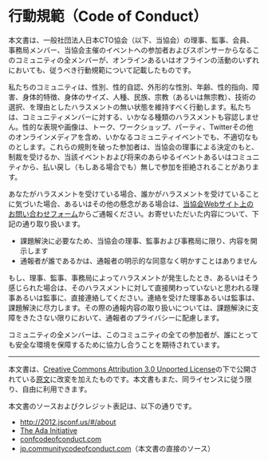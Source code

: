 # 行動規範（Code of Conduct）

本文書は、一般社団法人日本CTO協会（以下、当協会）の理事、監事、会員、事務局メンバー、当協会主催のイベントへの参加者およびスポンサーからなるこのコミュニティの全メンバーが、オンラインあるいはオフラインの活動のいずれにおいても、従うべき行動規範について記載したものです。

私たちのコミュニティは、性別、性的自認、外形的な性別、年齢、性的指向、障害、身体的特徴、身体のサイズ、人種、民族、宗教（あるいは無宗教）、技術の選択、を理由としたハラスメントの無い状態を維持すべく行動します。私たちは、コミュニティメンバーに対する、いかなる種類のハラスメントも容認しません。性的な表現や画像は、トーク、ワークショップ、パーティ、Twitterその他のオンラインメディアを含め、いかなるコミュニティイベントでも、不適切なものとします。これらの規則を破った参加者は、当協会の理事による決定のもと、制裁を受けるか、当該イベントおよび将来のあらゆるイベントあるいはコミュニティから、払い戻し（もしある場合でも）無しで参加を拒絶されることがあります。

あなたがハラスメントを受けている場合、誰かがハラスメントを受けていることに気づいた場合、あるいはその他の懸念がある場合は、[当協会Webサイト上のお問い合わせフォーム](https://cto-a.org/contact/)からご通報ください。お寄せいただいた内容について、下記の通り取り扱います。

* 課題解決に必要なため、当協会の理事、監事および事務局に限り、内容を開示します
* 通報者が誰であるかは、通報者の明示的な同意なく明かすことはありません

もし、理事、監事、事務局によってハラスメントが発生したとき、あるいはそう感じられた場合は、そのハラスメントに対して直接関わっていないと思われる理事あるいは監事に、直接連絡してください。連絡を受けた理事あるいは監事は、課題解決に尽力します。その際の通報内容の取り扱いについては、課題解決に支障をきたさない限りにおいて、通報者のプライバシーに配慮します。

コミュニティの全メンバーは、このコミュニティの全ての参加者が、誰にとっても安全な環境を保障するために協力し合うことを期待されています。

----

本文書は、[Creative Commons Attribution 3.0 Unported License](https://creativecommons.org/licenses/by/3.0/deed.en_US)の下で公開されている[原文](https://jp.communitycodeofconduct.com)に改変を加えたものです。本文書もまた、同ライセンスに従う限り、自由に利用できます。

本文書のソースおよびクレジット表記は、以下の通りです。

* http://2012.jsconf.us/#/about
* [The Ada Initiative](http://geekfeminism.wikia.com/wiki/Conference_anti-harassment/Policy)
* [confcodeofconduct.com](http://confcodeofconduct.com/)
* [jp.communitycodeofconduct.com](https://jp.communitycodeofconduct.com)（本文書の直接のソース）
